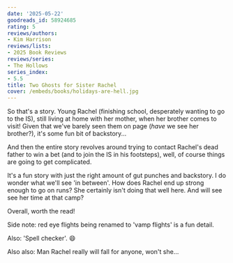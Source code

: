 ```yaml
---
date: '2025-05-22'
goodreads_id: 58924685
rating: 5
reviews/authors:
- Kim Harrison
reviews/lists:
- 2025 Book Reviews
reviews/series:
- The Hollows
series_index:
- 5.5
title: Two Ghosts for Sister Rachel
cover: /embeds/books/holidays-are-hell.jpg
---
```

So that's a story. Young Rachel (finishing school, desperately wanting to go to the IS), still living at home with her mother, when her brother comes to visit! Given that we've barely seen them on page (*have* we see her brother?), it's some fun bit of backstory...

And then the entire story revolves around trying to contact Rachel's dead father to win a bet (and to join the IS in his footsteps), well, of course things are going to get complicated. 

It's a fun story with just the right amount of gut punches and backstory. I do wonder what we'll see 'in between'. How does Rachel end up strong enough to go on runs? She certainly isn't doing that well here. And will see see her time at that camp? 

Overall, worth the read!

Side note: red eye flights being renamed to 'vamp flights' is a fun detail. 

Also: 'Spell checker'. :smile:

Also also: Man Rachel really will fall for anyone, won't she...

<!--more-->